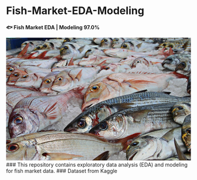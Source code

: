 # Fish-Market-EDA-Modeling
**🐟 Fish Market EDA | Modeling 97.0%**

<img src="fish.jpg">
### This repository contains exploratory data analysis (EDA) and modeling for fish market data.
### Dataset from Kaggle 

